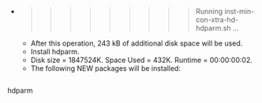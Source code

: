 * >>>>>>>>> Running inst-min-con-xtra-hd-hdparm.sh ...
  * After this operation, 243 kB of additional disk space will be used.
  * Install hdparm.
  * Disk size = 1847524K. Space Used = 432K. Runtime = 00:00:00:02.
  * The following NEW packages will be installed:
  ```bash
hdparm
  ```
